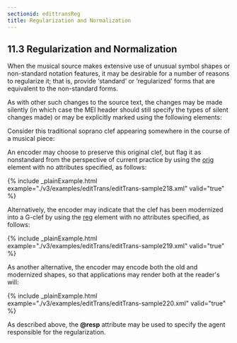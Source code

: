 ```yaml
---
sectionid: edittransReg
title: Regularization and Normalization
---
```



<h2 id="edittransReg">
   <span class="headingNumber">11.3</span>
   <span class="head">Regularization and Normalization</span>
</h2>
When the musical source makes extensive use of unusual symbol shapes or non-standard
notation
features, it may be desirable for a number of reasons to regularize it; that is,
provide ‘standard’ or ‘regularized’ forms that are
equivalent to the non-standard forms.

As with other such changes to the source text, the changes may be made silently (in
which
case the MEI header should still specify the types of silent changes made) or may
be
explicitly marked using the following elements:



<span class="specList">
   
   <span class="specDesc"></span>
   
   <span class="specDesc"></span>
   
   <span class="specDesc"></span>
   
</span>


Consider this traditional soprano clef appearing somewhere in the course of a musical
piece:

<!-- TODO: graphic of simple C-Clef on second line… -->


An encoder may choose to preserve this original clef, but flag it as nonstandard from
the
perspective of current practice by using the 
<a class="link_odd_elementSpec" href="/v3/elements/orig">orig</a> element with no
attributes specified, as follows:


{% include _plainExample.html example="./v3/examples/editTrans/editTrans-sample218.xml" valid="true" %}


Alternatively, the encoder may indicate that the clef has been modernized into a G-clef
by
using the 
<a class="link_odd_elementSpec" href="/v3/elements/reg">reg</a> element with no attributes specified, as follows:


{% include _plainExample.html example="./v3/examples/editTrans/editTrans-sample219.xml" valid="true" %}


As another alternative, the encoder may encode both the old and modernized shapes,
so that
applications may render both at the reader's will:


{% include _plainExample.html example="./v3/examples/editTrans/editTrans-sample220.xml" valid="true" %}


As described above, the **@resp** attribute may be used to specify the agent
responsible for the regularization.

